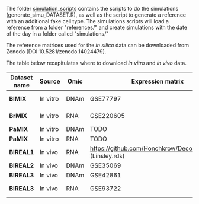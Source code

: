 The folder [simulation_scripts](simulation_scripts) contains the scripts to do the simulations (generate_simu_DATASET.R), as well as the script to generate a reference with an additional fake cell type.
The simulations scripts will load a reference from a folder "references/" and create simulations with the date of the day in a folder called "simulations/"

The reference matrices used for the *in silico* data can be downloaded from Zenodo (DOI 10.5281/zenodo.14024479).

The table below recapitulates where to download *in vitro* and *in vivo* data.

| **Dataset name** | **Source** | **Omic** | **Expression matrix**                                      | **Proportion matrix**                                           | **Reference profiles matrix**                              |
|------------------|------------|----------|------------------------------------------------------------|-----------------------------------------------------------------|------------------------------------------------------------|
| **BlMIX**        | In vitro   | DNAm     | GSE77797                                                   | Figure 4a (DOI: 10.1186/s12859-016-0943-7)                      | GSE35069                                                   |
| **BrMIX**        | In vitro   | RNA      | GSE220605                                                  | "Cell count" column, table S1 (DOI: 10.1186/s13059-023-03016-6) | GSE220605                                                  |
| **PaMIX**        | In vitro   | DNAm     | TODO                                                       | TODO                                                            | TODO                                                       |
| **PaMIX**        | In vitro   | RNA      | TODO                                                       | TODO                                                            | TODO                                                       |
| **BlREAL1**      | In vivo    | RNA      | https://github.com/Honchkrow/Deconer_dataset (Linsley.rds) | https://github.com/Honchkrow/Deconer_dataset (Linsley.rds)      | https://github.com/Honchkrow/Deconer_dataset (Linsley.rds) |
| **BlREAL2**      | In vivo    | DNAm     | GSE35069                                                   | DOI: 10.1371/journal.pone.0041361.s004                          | GSE35069                                                   |
| **BlREAL3**      | In vivo    | DNAm     | GSE42861                                                   | Table S2 (DOI: 10.1038/nbt.2487)                                | GSE35069                                                   |
| **BlREAL3**      | In vivo    | RNA      | GSE93722                                                   | Supplementary file 3A (DOI: 10.7554/eLife.26476 )               | EPIC::TRef                                                 |


